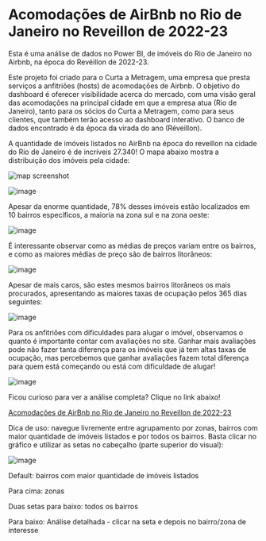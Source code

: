 # Acomodações de AirBnb no Rio de Janeiro no Reveillon de 2022-23

Esta é uma análise de dados no Power BI, de imóveis do Rio de Janeiro no Airbnb, na época do Revéillon de 2022-23.

Este projeto foi criado para o Curta a Metragem, uma empresa que presta serviços a anfitriões (hosts) de acomodações de Airbnb. O objetivo do dashboard é oferecer visibilidade acerca do mercado, com uma visão geral das acomodações na principal cidade em que a empresa atua (Rio de Janeiro), tanto para os sócios do Curta a Metragem, como para seus clientes, que também terão acesso ao dashboard interativo. O banco de dados encontrado é da época da virada do ano (Réveillon).

A quantidade de imóveis listados no AirBnb na época do reveillon na cidade do Rio de Janeiro é de incríveis 27.340!
O mapa abaixo mostra a distribuição dos imóveis pela cidade:

![map screenshot](https://app.powerbi.com/groups/me/reports/dad52e77-f8bf-44a9-8f15-ef0c8bbd89aa/ReportSection?ctid=8b30b8ac-3633-48f1-8117-622a72e8c91a&pbi_source=shareVisual&visual=3329aae1a060205619a0&height=400.00&width=500.00&bookmarkGuid=9463a9f8-2969-4de5-ad9b-e5864e03e4f8)


![image](https://github.com/gwollner/-PT-Airbnb-RJ/assets/151399588/d80cd7cd-623e-49cd-a299-2f117c53276b)

Apesar da enorme quantidade, 78% desses imóveis estão localizados em 10 bairros específicos, a maioria na zona sul e na zona oeste:

![image](https://github.com/gwollner/-PT-Airbnb-RJ/assets/151399588/1d18fa92-a083-46c0-a292-c700c32bcfa7)

É interessante observar como as médias de preços variam entre os bairros, e como as maiores médias de preço são de bairros litorâneos:

![image](https://github.com/gwollner/-PT-Airbnb-RJ/assets/151399588/19925d44-ad55-49ae-b7bf-5e3ef5917d87)

Apesar de mais caros, são estes mesmos bairros litorâneos os mais procurados, apresentando as maiores taxas de ocupação pelos 365 dias seguintes:

![image](https://github.com/gwollner/-PT-Airbnb-RJ/assets/151399588/f011a67e-b90d-41d6-89fa-1ff50cee0110)

Para os anfitriões com dificuldades para alugar o imóvel, observamos o quanto é importante contar com avaliações no site. 
Ganhar mais avaliações pode não fazer tanta diferença para os imóveis que já tem altas taxas de ocupação, mas percebemos que ganhar avaliações fazem total diferença para quem está começando ou está com dificuldade de alugar!

![image](https://github.com/gwollner/-PT-Airbnb-RJ/assets/151399588/37f9a32e-283b-42f5-8e0d-3a51c630c1bb)

Ficou curioso para ver a análise completa? Clique no link abaixo!

[Acomodações de AirBnb no Rio de Janeiro no Reveillon de 2022-23](https://app.powerbi.com/reportEmbed?reportId=dad52e77-f8bf-44a9-8f15-ef0c8bbd89aa&autoAuth=true&ctid=8b30b8ac-3633-48f1-8117-622a72e8c91a)

Dica de uso: navegue livremente entre agrupamento por zonas, bairros com maior quantidade de imóveis listados e por todos os bairros.
Basta clicar no gráfico e utilizar as setas no cabeçalho (parte superior do visual):

![image](https://github.com/gwollner/-PT-Airbnb-RJ/assets/151399588/0af165e6-5228-4609-a574-ba5f53049002)


  Default: bairros com maior quantidade de imóveis listados
  
  Para cima: zonas
  
  Duas setas para baixo: todos os bairros

  Para baixo: Análise detalhada - clicar na seta e depois no bairro/zona de interesse

